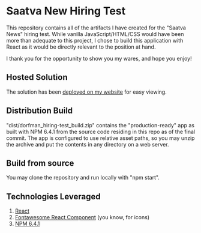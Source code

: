 # Saatva New Hiring Test
This repository contains all of the artifacts I have created for the "Saatva News" hiring test. While vanilla JavaScript/HTML/CSS would have been more than adequate to this project, I chose to build this application with React as it would be directly relevant to the position at hand.

I thank you for the opportunity to show you my wares, and hope you enjoy!

## Hosted Solution
The solution has been <a href="http://saatva.thisiteration.com" target="_blank">deployed on my website</a> for easy viewing.

## Distribution Build 
"dist/dorfman_hiring-test_build.zip" contains the "production-ready" app as built with NPM 6.4.1 from the source code residing in this repo as of the final commit. The app is configured to use relative asset paths, so you may unzip the archive and put the contents in any directory on a web server.

## Build from source
You may clone the repository and run locally with "npm start".

## Technologies Leveraged
1. <a href="https://reactjs.org/" target="_blank">React</a>
2. <a href="https://fontawesome.com/how-to-use/on-the-web/using-with/react" target="_blank">Fontawesome React Component</a> (you know, for icons)
3. <a href="https://www.npmjs.com/" target="_blank">NPM 6.4.1</a>
